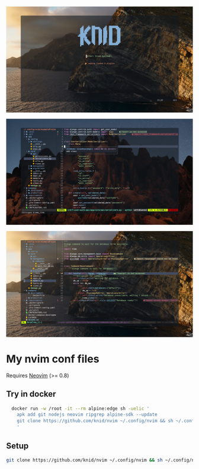 
![nvim screenshot12](./images/sc1.png)

![nvim screenshot](./images/sc2.png)

![nvim screenshot3](./images/sc3.png)

# My nvim conf files

Requires [Neovim](https://neovim.io/) (>= 0.8)

## Try in docker

```bash
  docker run -w /root -it --rm alpine:edge sh -uelic '
    apk add git nodejs neovim ripgrep alpine-sdk --update
    git clone https://github.com/knid/nvim ~/.config/nvim && sh ~/.config/nvim/install.sh
    '
```

## Setup

```bash
git clone https://github.com/knid/nvim ~/.config/nvim && sh ~/.config/nvim/install.sh
```
